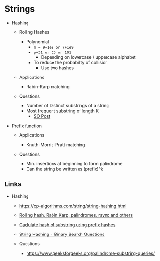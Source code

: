 
# Strings

* Hashing
    - Rolling Hashes
        + Polynomial
            * `m = 9+1e9 or 7+1e9`
            * `p=31 or 53 or 101`
                - Depending on lowercase / uppercase alphabet
            * To reduce the probability of collision
                - Use two hashes
    
    - Applications
        + Rabin-Karp matching

    - Questions
        + Number of Distinct substrings of a string
        + Most frequent substring of length K
            * [SO Post](https://stackoverflow.com/questions/4484440/the-most-frequent-substring-of-length-x)

* Prefix function

    - Applications
        + Knuth-Morris-Pratt matching

    - Questions
        + Min. insertions at beginning to form palindrome
        + Can the string be written as (prefix)^k

## Links

* Hashing
    - https://cp-algorithms.com/string/string-hashing.html
    
    - [Rolling hash, Rabin Karp, palindromes, rsync and others](https://www.infoarena.ro/blog/rolling-hash)
    - [Caclulate hash of substring using prefix hashes](https://codeforces.com/blog/entry/12919)
    - [String Hashing + Binary Search Questions](https://codeforces.com/blog/entry/12388)

    - Questions
        + https://www.geeksforgeeks.org/palindrome-substring-queries/
